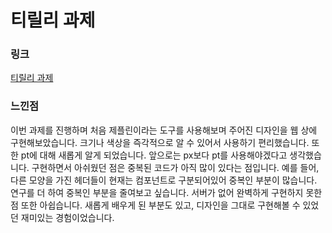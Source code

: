 # 티릴리 과제

### 링크

[티릴리 과제](https://keen-albattani-7848ba.netlify.app/#/)

### 느낀점

이번 과제를 진행하며 처음 제플린이라는 도구를 사용해보며 주어진 디자인을 웹 상에 구현해보았습니다. 크기나 색상을 즉각적으로 알 수 있어서 사용하기 편리했습니다.
또한 pt에 대해 새롭게 알게 되었습니다. 앞으로는 px보다 pt를 사용해야겠다고 생각했습니다.
구현하면서 아쉬웠던 점은 중복된 코드가 아직 많이 있다는 점입니다. 예를 들어, 다른 모양을 가진 헤더들이 현재는 컴포넌트로 구분되어있어 중복인 부분이 많습니다. 연구를 더 하여 중복인 부분을 줄여보고 싶습니다. 서버가 없어 완벽하게 구현하지 못한 점 또한 아쉽습니다.
새롭게 배우게 된 부분도 있고, 디자인을 그대로 구현해볼 수 있었던 재미있는 경험이었습니다.
